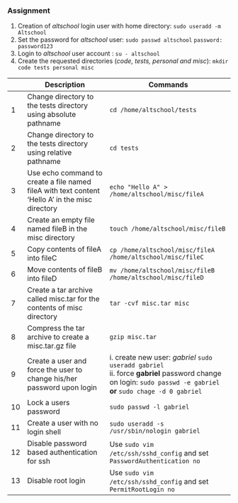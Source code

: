 ### Assignment

1.  Creation of *altschool* login user with home directory: `sudo useradd -m Altschool`
2.  Set the password for *altschool* user:  `sudo passwd altschool` `password: password123`
3.  Login to *altschool* user account : `su - altschool`
4.  Create the requested directories (_code, tests, personal and misc_): `mkdir code tests personal misc`

  




|  | Description | Commands |
|--------|------------|----------|
| 1      | Change directory to the tests directory using absolute pathname                 | `cd /home/altschool/tests`     |
| 2      | Change directory to the tests directory using relative pathname                  | `cd tests`         |
| 3      | Use echo command to create a file named fileA with text content ‘Hello A’ in the misc directory                  | `echo "Hello A" > /home/altschool/misc/fileA`          |
| 4      | Create an empty file named fileB in the misc directory                  | `touch /home/altschool/misc/fileB`         |
| 5      | Copy contents of fileA into fileC                  | `cp /home/altschool/misc/fileA /home/altschool/misc/fileC`         |
| 6      |  Move contents of fileB into fileD                | `mv /home/altschool/misc/fileB /home/altschool/misc/fileD`          |
| 7      | Create a tar archive called misc.tar for the contents of misc directory                  | `tar -cvf misc.tar misc`          |
| 8      | Compress the tar archive to create a misc.tar.gz file  | `gzip misc.tar`         |
| 9      | Create a user and force the user to change his/her password upon login                 |i. create new user: _gabriel_ `sudo useradd gabriel` <br> ii. force **gabriel** password change on login: `sudo passwd -e gabriel`         **or** `sudo chage -d 0 gabriel`|
| 10      | Lock a users password | `sudo passwd -l gabriel`         |
| 11     | Create a user with no login shell                 |  `sudo useradd -s /usr/sbin/nologin gabriel`        |
| 12     | Disable password based authentication for ssh                  | Use `sudo vim /etc/ssh/sshd_config` and set `PasswordAuthentication no`       | 
| 13     | Disable root login     | Use `sudo vim /etc/ssh/sshd_config` and set `PermitRootLogin no`          |